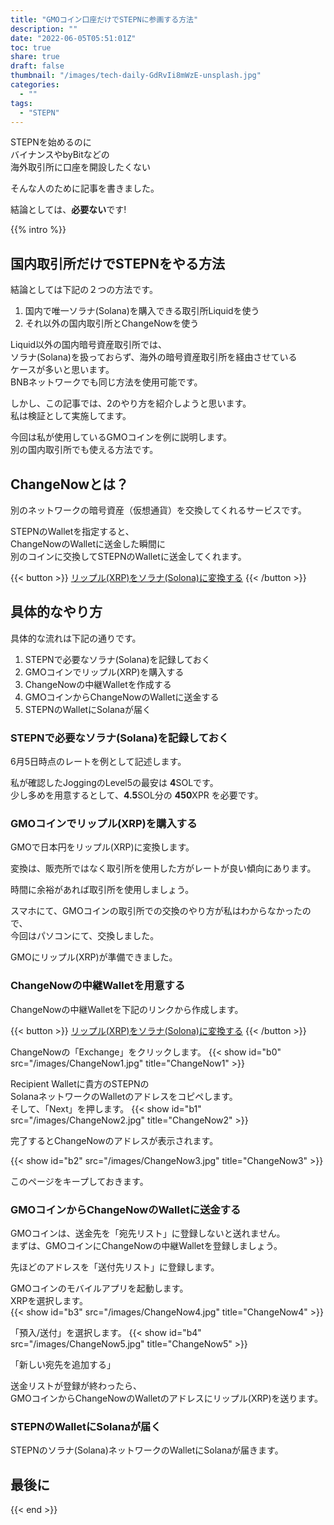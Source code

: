 ```yaml
---
title: "GMOコイン口座だけでSTEPNに参画する方法"
description: ""
date: "2022-06-05T05:51:01Z"
toc: true
share: true
draft: false
thumbnail: "/images/tech-daily-GdRvIi8mWzE-unsplash.jpg"
categories:
  - ""
tags:
  - "STEPN"
---
```


STEPNを始めるのに  
バイナンスやbyBitなどの   
海外取引所に口座を開設したくない  

そんな人のために記事を書きました。

結論としては、**必要ない**です!

<!--more-->

{{% intro %}} 

## 国内取引所だけでSTEPNをやる方法

結論としては下記の２つの方法です。
1. 国内で唯一ソラナ(Solana)を購入できる取引所Liquidを使う
2. それ以外の国内取引所とChangeNowを使う

Liquid以外の国内暗号資産取引所では、  
ソラナ(Solana)を扱っておらず、海外の暗号資産取引所を経由させている  
ケースが多いと思います。  
BNBネットワークでも同じ方法を使用可能です。

しかし、この記事では、2のやり方を紹介しようと思います。  
私は検証として実施してます。  

今回は私が使用しているGMOコインを例に説明します。  
別の国内取引所でも使える方法です。  

## ChangeNowとは？

別のネットワークの暗号資産（仮想通貨）を交換してくれるサービスです。  
  
STEPNのWalletを指定すると、  
ChangeNowのWalletに送金した瞬間に  
別のコインに交換してSTEPNのWalletに送金してくれます。

{{< button >}}
<a href="https://changenow.io?link_id=f7a43f719a3c6e&amount=450&from=xrp&to=sol" target="_blank">リップル(XRP)をソラナ(Solona)に変換する</a>
{{< /button >}}

## 具体的なやり方

具体的な流れは下記の通りです。
1. STEPNで必要なソラナ(Solana)を記録しておく
2. GMOコインでリップル(XRP)を購入する
3. ChangeNowの中継Walletを作成する
4. GMOコインからChangeNowのWalletに送金する
5. STEPNのWalletにSolanaが届く

### STEPNで必要なソラナ(Solana)を記録しておく

6月5日時点のレートを例として記述します。  
   
私が確認したJoggingのLevel5の最安は **4**SOLです。    
少し多めを用意するとして、**4.5**SOL分の **450**XPR を必要です。

### GMOコインでリップル(XRP)を購入する

GMOで日本円をリップル(XRP)に変換します。  
  
変換は、販売所ではなく取引所を使用した方がレートが良い傾向にあります。 
   
時間に余裕があれば取引所を使用しましょう。  
  
スマホにて、GMOコインの取引所での交換のやり方が私はわからなかったので、   
今回はパソコンにて、交換しました。   
  
GMOにリップル(XRP)が準備できました。  

### ChangeNowの中継Walletを用意する

ChangeNowの中継Walletを下記のリンクから作成します。

{{< button >}}
<a href="https://changenow.io?link_id=f7a43f719a3c6e&amount=450&from=xrp&to=sol" target="_blank">リップル(XRP)をソラナ(Solona)に変換する</a>
{{< /button >}}

ChangeNowの「Exchange」をクリックします。
{{< show id="b0" src="/images/ChangeNow1.jpg" title="ChangeNow1" >}}

Recipient Walletに貴方のSTEPNの  
SolanaネットワークのWalletのアドレスをコピペします。  
そして、「Next」を押します。
{{< show id="b1" src="/images/ChangeNow2.jpg" title="ChangeNow2" >}}

完了するとChangeNowのアドレスが表示されます。

{{< show id="b2" src="/images/ChangeNow3.jpg" title="ChangeNow3" >}}

このページをキープしておきます。

### GMOコインからChangeNowのWalletに送金する

GMOコインは、送金先を「宛先リスト」に登録しないと送れません。  
まずは、GMOコインにChangeNowの中継Walletを登録しましょう。

先ほどのアドレスを「送付先リスト」に登録します。  

GMOコインのモバイルアプリを起動します。  
XRPを選択します。  
{{< show id="b3" src="/images/ChangeNow4.jpg" title="ChangeNow4" >}}

「預入/送付」を選択します。
{{< show id="b4" src="/images/ChangeNow5.jpg" title="ChangeNow5" >}}

「新しい宛先を追加する」

送金リストが登録が終わったら、  
GMOコインからChangeNowのWalletのアドレスにリップル(XRP)を送ります。

### STEPNのWalletにSolanaが届く

STEPNのソラナ(Solana)ネットワークのWalletにSolanaが届きます。

## 最後に

{{< end >}} 

